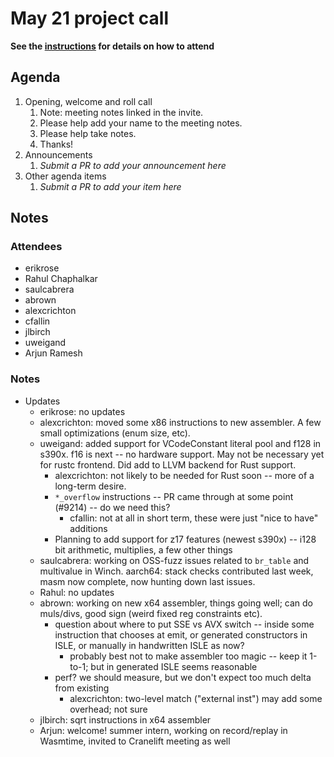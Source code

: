 # May 21 project call

**See the [instructions](../README.md) for details on how to attend**

## Agenda
1. Opening, welcome and roll call
    1. Note: meeting notes linked in the invite.
    1. Please help add your name to the meeting notes.
    1. Please help take notes.
    1. Thanks!
1. Announcements
    1. _Submit a PR to add your announcement here_
1. Other agenda items
    1. _Submit a PR to add your item here_

## Notes

### Attendees

- erikrose
- Rahul Chaphalkar
- saulcabrera
- abrown
- alexcrichton
- cfallin
- jlbirch
- uweigand
- Arjun Ramesh

### Notes

- Updates
  - erikrose: no updates
  - alexcrichton: moved some x86 instructions to new assembler. A few small
    optimizations (enum size, etc).
  - uweigand: added support for VCodeConstant literal pool and f128 in s390x.
    f16 is next -- no hardware support. May not be necessary yet for rustc
    frontend. Did add to LLVM backend for Rust support.
    - alexcrichton: not likely to be needed for Rust soon -- more of a
      long-term desire.
    - `*_overflow` instructions -- PR came through at some point (#9214) -- do
      we need this?
      - cfallin: not at all in short term, these were just "nice to have"
        additions
    - Planning to add support for z17 features (newest s390x) -- i128 bit
      arithmetic, multiplies, a few other things
  - saulcabrera: working on OSS-fuzz issues related to `br_table` and
    multivalue in Winch. aarch64: stack checks contributed last week, masm now
    complete, now hunting down last issues.
  - Rahul: no updates
  - abrown: working on new x64 assembler, things going well; can do muls/divs,
    good sign (weird fixed reg constraints etc).
    - question about where to put SSE vs AVX switch -- inside some instruction
      that chooses at emit, or generated constructors in ISLE, or manually in
      handwritten ISLE as now?
      - probably best not to make assembler too magic -- keep it 1-to-1; but in
        generated ISLE seems reasonable
    - perf? we should measure, but we don't expect too much delta from existing
      - alexcrichton: two-level match ("external inst") may add some overhead;
        not sure
  - jlbirch: sqrt instructions in x64 assembler
  - Arjun: welcome! summer intern, working on record/replay in Wasmtime,
    invited to Cranelift meeting as well
